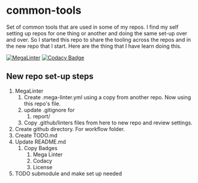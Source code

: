 # common-tools

Set of common tools that are used in some of my repos.
I find my self setting up repos for one thing or another and doing the same
set-up over and over. So I started this repo to share the tooling across
the repos and in the new repo that I start. Here are the thing that I have
learn doing this.

[![MegaLinter](https://github.com/dschveninger/dougschveninger/workflows/MegaLinter/badge.svg?branch=main)](https://github.com/dschveninger/dougschveninger/actions?query=workflow%3AMegaLinter+branch%3Amain) [![Codacy Badge](https://api.codacy.com/project/badge/Grade/5e8bce49e0df4be8a880f2df02759d88)](https://app.codacy.com/gh/dschveninger/dougschveninger/dashboard?utm_source=github.com&utm_medium=referral&utm_content=dschveninger/dougschveninger&utm_campaign=Badge_Grade)

## New repo set-up steps

1. MegaLinter
   1. Create .mega-linter.yml using a copy from another repo. Now using this repo's file.
   2. update .gitignore for
      1. report/
   3. Copy .github/linters files from here to new repo and review settings.
2. Create github directory. For workflow folder.
3. Create TODO.md
4. Update README.md
   1. Copy Badges
      1. Mega Linter
      2. Codacy
      3. License
5. TODO submodule and make set up needed
